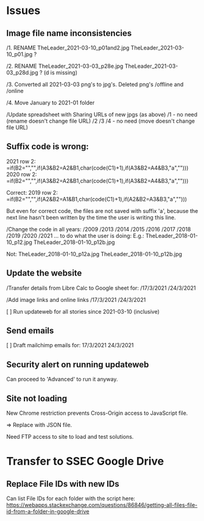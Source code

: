 Issues
======
## Image file name inconsistencies
/1. RENAME TheLeader_2021-03-10_p01and2.jpg TheLeader_2021-03-10_p01.jpg ?

/2. RENAME TheLeader_2021-03-03_p28e.jpg TheLeader_2021-03-03_p28d.jpg ? (d is missing)

/3. Converted all 2021-03-03 png's to jpg's. Deleted png's /offline and /online

/4. Move January to 2021-01 folder

/Update spreadsheet with Sharing URLs of new jpgs (as above)
 /1 - no need (rename doesn't change file URL)
 /2
 /3
 /4 - no need (move doesn't change file URL)

## Suffix code is wrong:
2021 row 2: =if(B2="","",if(A3&B2=A2&B1,char(code(C1)+1),if(A3&B2=A4&B3,"a","")))
2020 row 2: =if(B2="","",if(A3&B2=A2&B1,char(code(C1)+1),if(A3&B2=A4&B3,"a","")))

Correct:
2019 row 2: =if(B2="","",if(A2&B2=A1&B1,char(code(C1)+1),if(A2&B2=A3&B3,"a","")))

But even for correct code, the files are not saved with suffix 'a',
because the next line hasn't been written by the time the user is writing this line.

/Change the code in all years:
  /2009
  /2013
  /2014
  /2015
  /2016
  /2017
  /2018
  /2019
  /2020
  /2021
... to do what the user is doing:
E.g.:
TheLeader_2018-01-10_p12.jpg
TheLeader_2018-01-10_p12b.jpg

Not:
TheLeader_2018-01-10_p12a.jpg
TheLeader_2018-01-10_p12b.jpg

## Update the website
/Transfer details from Libre Calc to Google sheet for:
  /17/3/2021
  /24/3/2021

/Add image links and online links
  /17/3/2021
  /24/3/2021

[ ] Run updateweb for all stories since 2021-03-10 (inclusive)

## Send emails
[ ] Draft mailchimp emails for:
  17/3/2021
  24/3/2021

## Security alert on running updateweb

Can proceed to 'Advanced' to run it anyway.

## Site not loading

New Chrome restriction prevents Cross-Origin access to JavaScript file.

=> Replace with JSON file.

Need FTP access to site to load and test solutions.

# Transfer to SSEC Google Drive

## Replace File IDs with new IDs

Can list File IDs for each folder with the script here:
https://webapps.stackexchange.com/questions/86846/getting-all-files-file-id-from-a-folder-in-google-drive

